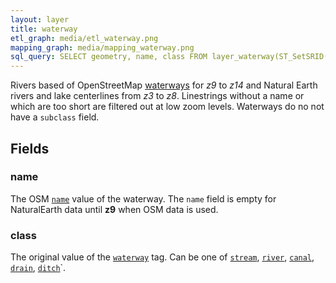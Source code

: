 ```yaml
---
layout: layer
title: waterway
etl_graph: media/etl_waterway.png
mapping_graph: media/mapping_waterway.png
sql_query: SELECT geometry, name, class FROM layer_waterway(ST_SetSRID('BOX3D(-20037508.34 -20037508.34, 20037508.34 20037508.34)'::box3d, 3857 ), 14)
---
```

Rivers based of OpenStreetMap [waterways](http://wiki.openstreetmap.org/wiki/Waterways) for *z9* to *z14*
and Natural Earth rivers and lake centerlines from *z3* to *z8*.
Linestrings without a name or which are too short are filtered
out at low zoom levels. Waterways do no not have a `subclass` field.

## Fields

### name

The OSM [`name`](http://wiki.openstreetmap.org/wiki/Key:name) value of the waterway.
The `name` field is empty for NaturalEarth data until **z9** when OSM data is used.

### class

The original value of the [`waterway`](http://wiki.openstreetmap.org/wiki/Key:waterway) tag.
Can be one of [`stream`](http://wiki.openstreetmap.org/wiki/Tag:waterway%3Dstream),
[`river`](http://wiki.openstreetmap.org/wiki/Tag:waterway%3Driver),
[`canal`](http://wiki.openstreetmap.org/wiki/Tag:waterway%3Dcanal),
[`drain`](http://wiki.openstreetmap.org/wiki/Tag:waterway%3Ddrain),
[`ditch`](http://wiki.openstreetmap.org/wiki/Tag:waterway%3Dditch)`.




